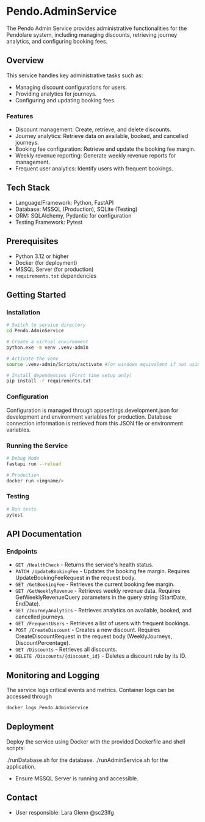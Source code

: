 # Pendo.AdminService

The Pendo Admin Service provides administrative functionalities for the Pendolare system, including managing discounts, retrieving journey analytics, and configuring booking fees.

## Overview

This service handles key administrative tasks such as:
- Managing discount configurations for users.
- Providing analytics for journeys.
- Configuring and updating booking fees.
  
### Features
- Discount management: Create, retrieve, and delete discounts.
- Journey analytics: Retrieve data on available, booked, and cancelled journeys.
- Booking fee configuration: Retrieve and update the booking fee margin.
- Weekly revenue reporting: Generate weekly revenue reports for management.
- Frequent user analytics: Identify users with frequent bookings.

## Tech Stack
- Language/Framework: Python, FastAPI
- Database: MSSQL (Production), SQLite (Testing)
- ORM: SQLAlchemy, Pydantic for configuration
- Testing Framework: Pytest

## Prerequisites
- Python 3.12 or higher
- Docker (for deployment)
- MSSQL Server (for production)
- `requirements.txt` dependencies

## Getting Started

### Installation
```bash
# Switch to service directory
cd Pendo.AdminService

# Create a virtual environment
python.exe -m venv .venv-admin

# Activate the venv
source .venv-admin/Scripts/activate #(or windows equivalent if not using bash)

# Install dependencies (First time setup only)
pip install -r requirements.txt
```

### Configuration
Configuration is managed through appsettings.development.json for development and environment variables for production. Database connection information is retrieved from this JSON file or environment variables.

### Running the Service
```bash
# Debug Mode
fastapi run --reload

# Production
docker run <imgname/>
```

### Testing
```bash
# Run tests
pytest
```

## API Documentation

### Endpoints
- `GET /HealthCheck` - Returns the service's health status.
- `PATCH /UpdateBookingFee` -  Updates the booking fee margin. Requires UpdateBookingFeeRequest in the request body.
- `GET /GetBookingFee` - Retrieves the current booking fee margin.
- `GET /GetWeeklyRevenue` - Retrieves weekly revenue data. Requires GetWeeklyRevenueQuery parameters in the query string (StartDate, EndDate).
- `GET /JourneyAnalytics` - Retrieves analytics on available, booked, and cancelled journeys.
- `GET /FrequentUsers` - Retrieves a list of users with frequent bookings.
- `POST /CreateDiscount` - Creates a new discount. Requires CreateDiscountRequest in the request body (WeeklyJourneys, DiscountPercentage).
- `GET /Discounts` - Retrieves all discounts.
- `DELETE /Discounts/{discount_id}` - Deletes a discount rule by its ID.

## Monitoring and Logging
The service logs critical events and metrics. Container logs can be accessed through

```bash
docker logs Pendo.AdminService
```

## Deployment
Deploy the service using Docker with the provided Dockerfile and shell scripts:

./runDatabase.sh for the database.
./runAdminService.sh for the application.
- Ensure MSSQL Server is running and accessible.

## Contact
- User responsible: Lara Glenn @sc23lfg
